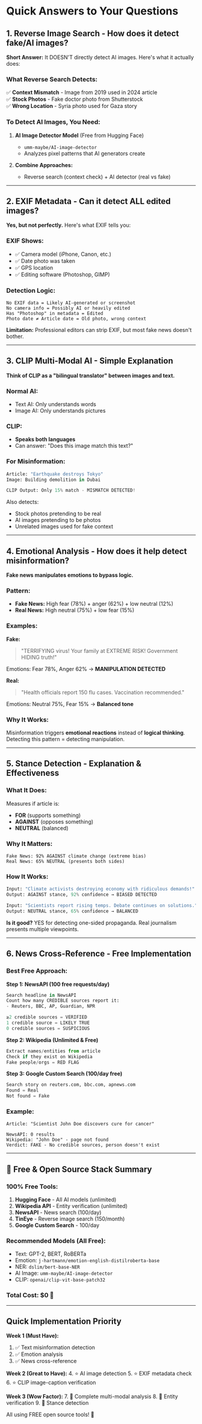 # Quick Answers to Your Questions

## 1. Reverse Image Search - How does it detect fake/AI images?

**Short Answer:** It DOESN'T directly detect AI images. Here's what it actually does:

### What Reverse Search Detects:
✅ **Context Mismatch** - Image from 2019 used in 2024 article  
✅ **Stock Photos** - Fake doctor photo from Shutterstock  
✅ **Wrong Location** - Syria photo used for Gaza story  

### To Detect AI Images, You Need:
1. **AI Image Detector Model** (Free from Hugging Face)
   - `umm-maybe/AI-image-detector`
   - Analyzes pixel patterns that AI generators create

2. **Combine Approaches:**
   - Reverse search (context check) + AI detector (real vs fake)

---

## 2. EXIF Metadata - Can it detect ALL edited images?

**Yes, but not perfectly.** Here's what EXIF tells you:

### EXIF Shows:
- ✅ Camera model (iPhone, Canon, etc.)
- ✅ Date photo was taken
- ✅ GPS location
- ✅ Editing software (Photoshop, GIMP)

### Detection Logic:
```
No EXIF data = Likely AI-generated or screenshot
No camera info = Possibly AI or heavily edited
Has "Photoshop" in metadata = Edited
Photo date ≠ Article date = Old photo, wrong context
```

**Limitation:** Professional editors can strip EXIF, but most fake news doesn't bother.

---

## 3. CLIP Multi-Modal AI - Simple Explanation

**Think of CLIP as a "bilingual translator" between images and text.**

### Normal AI:
- Text AI: Only understands words
- Image AI: Only understands pictures

### CLIP:
- **Speaks both languages**
- Can answer: "Does this image match this text?"

### For Misinformation:
```python
Article: "Earthquake destroys Tokyo"
Image: Building demolition in Dubai

CLIP Output: Only 15% match - MISMATCH DETECTED!
```

Also detects:
- Stock photos pretending to be real
- AI images pretending to be photos
- Unrelated images used for fake context

---

## 4. Emotional Analysis - How does it help detect misinformation?

**Fake news manipulates emotions to bypass logic.**

### Pattern:
- **Fake News:** High fear (78%) + anger (62%) + low neutral (12%)
- **Real News:** High neutral (75%) + low fear (15%)

### Examples:

**Fake:**
> "TERRIFYING virus! Your family at EXTREME RISK! Government HIDING truth!"

Emotions: Fear 78%, Anger 62% → **MANIPULATION DETECTED**

**Real:**
> "Health officials report 150 flu cases. Vaccination recommended."

Emotions: Neutral 75%, Fear 15% → **Balanced tone**

### Why It Works:
Misinformation triggers **emotional reactions** instead of **logical thinking**. Detecting this pattern = detecting manipulation.

---

## 5. Stance Detection - Explanation & Effectiveness

### What It Does:
Measures if article is:
- **FOR** (supports something)
- **AGAINST** (opposes something)
- **NEUTRAL** (balanced)

### Why It Matters:
```
Fake News: 92% AGAINST climate change (extreme bias)
Real News: 65% NEUTRAL (presents both sides)
```

### How It Works:
```python
Input: "Climate activists destroying economy with ridiculous demands!"
Output: AGAINST stance, 92% confidence → BIASED DETECTED

Input: "Scientists report rising temps. Debate continues on solutions."
Output: NEUTRAL stance, 65% confidence → BALANCED
```

**Is it good?** YES for detecting one-sided propaganda. Real journalism presents multiple viewpoints.

---

## 6. News Cross-Reference - Free Implementation

### Best Free Approach:

**Step 1: NewsAPI (100 free requests/day)**
```python
Search headline in NewsAPI
Count how many CREDIBLE sources report it:
- Reuters, BBC, AP, Guardian, NPR

≥2 credible sources = VERIFIED
1 credible source = LIKELY TRUE
0 credible sources = SUSPICIOUS
```

**Step 2: Wikipedia (Unlimited & Free)**
```python
Extract names/entities from article
Check if they exist on Wikipedia
Fake people/orgs = RED FLAG
```

**Step 3: Google Custom Search (100/day free)**
```python
Search story on reuters.com, bbc.com, apnews.com
Found = Real
Not found = Fake
```

### Example:
```
Article: "Scientist John Doe discovers cure for cancer"

NewsAPI: 0 results
Wikipedia: "John Doe" - page not found
Verdict: FAKE - No credible sources, person doesn't exist
```

---

## 🎯 Free & Open Source Stack Summary

### 100% Free Tools:
1. **Hugging Face** - All AI models (unlimited)
2. **Wikipedia API** - Entity verification (unlimited)
3. **NewsAPI** - News search (100/day)
4. **TinEye** - Reverse image search (150/month)
5. **Google Custom Search** - 100/day

### Recommended Models (All Free):
- Text: GPT-2, BERT, RoBERTa
- Emotion: `j-hartmann/emotion-english-distilroberta-base`
- NER: `dslim/bert-base-NER`
- AI Image: `umm-maybe/AI-image-detector`
- CLIP: `openai/clip-vit-base-patch32`

### Total Cost: **$0** 🎉

---

## Quick Implementation Priority

**Week 1 (Must Have):**
1. ✅ Text misinformation detection
2. ✅ Emotion analysis
3. ✅ News cross-reference

**Week 2 (Great to Have):**
4. ⭐ AI image detection
5. ⭐ EXIF metadata check
6. ⭐ CLIP image-caption verification

**Week 3 (Wow Factor):**
7. 🌟 Complete multi-modal analysis
8. 🌟 Entity verification
9. 🌟 Stance detection

All using FREE open source tools! 🚀
